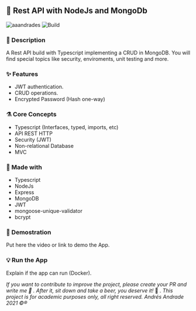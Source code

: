 ## :rocket: Rest API with NodeJs and MongoDb

![aaandrades](https://img.shields.io/badge/-Backend-blue)
![Build](https://img.shields.io/badge/-Working-brightgreen)

### :memo: Description
A Rest API build with Typescript implementing a CRUD in MongoDB. You will find special topics like security, enviroments, unit testing and more.

### :sparkles: Features
- JWT authentication.
- CRUD operations.
- Encrypted Password (Hash one-way)

### :alembic: Core Concepts
- Typescript (Interfaces, typed, imports, etc)
- API REST HTTP
- Security (JWT)
- Non-relational Database
- MVC 

### :construction: Made with
- Typescript
- NodeJs
- Express
- MongoDB
- JWT
- mongoose-unique-validator
- bcrypt
  
### :hammer: Demostration
Put here the video or link to demo the App.

### :bulb: Run the App
Explain if the app can run (Docker).

*If you want to contribute to improve the project, please create your PR and write me :speech_balloon: . After it, sit down and take a beer, you deserve it!* :beers: .
*This project is for academic purposes only, all right reserved. Andrés Andrade 2021 :copyright::registered:*
